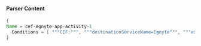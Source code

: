 #### Parser Content
```Java
{
Name = cef-egnyte-app-activity-1
  Conditions = [ """CEF:""", """destinationServiceName=Egnyte""", """ext_actionInfo=Removed from group""" ]
}
```